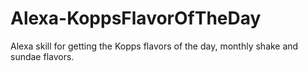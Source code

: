 # Alexa-KoppsFlavorOfTheDay
Alexa skill for getting the Kopps flavors of the day, monthly shake and sundae flavors.
